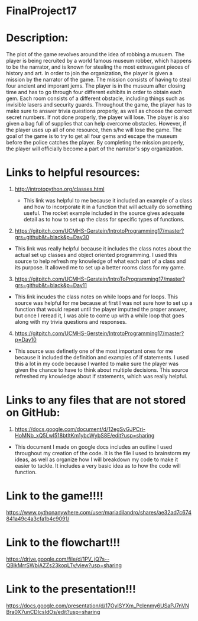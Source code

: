 # FinalProject17
 
# Description:
  The plot of the game revolves around the idea of robbing a musuem. The player is being recruited by a world famous museum robber,
which happens to be the narrator, and is known for stealing the most extravagant pieces of history and art. In order to join the 
organization, the player is given a mission by the narrator of the game. The mission consists of having to steal four ancient and 
imporant jems. The player is in the museum after closing time and has to go through four different exhibits in order to obtain each 
gem. Each room consists of a different obstacle, including things such as invisible lasers and security guards. Throughout the 
game, the player has to make sure to answer trivia questions properly, as well as choose the correct secret numbers. If not done
properly, the player will lose. The player is also given a bag full of supplies that can help overcome obstacles. However, if the
player uses up all of one resource, then s/he will lose the game. The goal of the game is to try to get all four gems and escape 
the museum before the police catches the player. By completing the mission properly, the player will officially become a part of
the narrator's spy organization.

# Links to helpful resources:
1) http://introtopython.org/classes.html
   - This link was helpful to me because it included an example of a class and how to incorporate it in a function that will 
actually do something useful. The rocket example included in the source gives adequate detail as to how to set up the class for 
specific types of functions. 

2) https://gitpitch.com/UCMHS-Gerstein/IntrotoProgramming17/master?grs=github&t=black&p=Day30
  - This link was really helpful because it includes the class notes about the actual set up classes and object oriented
programming. I used this source to help refresh my knowledge of what each part of a class and its purpose. It allowed me to set
up a better rooms class for my game.

3) https://gitpitch.com/UCMHS-Gerstein/IntroToProgramming17/master?grs=github&t=black&p=Day11
  - This link incudes the class notes on while loops and for loops. This source was helpful for me because at first I was not sure
how to set up a function that would repeat until the player imputted the proper answer, but once I reread it, I was able to come
up with a while loop that goes along with my trivia questions and responses. 

4) https://gitpitch.com/UCMHS-Gerstein/IntrotoProgramming17/master?p=Day10
  - This source was definetly one of the most important ones for me because it included the definition and examples of if 
statements. I used this a lot in my code because I wanted to make sure the player was given the chance to have to think about
multiple decisions. This source refreshed my knowledge about if statements, which was really helpful. 

# Links to any files that are not stored on GitHub:
1) https://docs.google.com/document/d/12egSvGJPCri-HoMNb_xQ5Lwl518btItKm1ybcWybS8E/edit?usp=sharing
  - This document I made on google docs includes an outline I used throughout my creation of the code. It is the file I used to
brainstorm my ideas, as well as organize how I will breakdown my code to make it easier to tackle. It includes a very basic idea
as to how the code will function. 

# Link to the game!!!!
https://www.pythonanywhere.com/user/mariadilandro/shares/ae32ad7c674841a49c4a3cfa1b4c9091/

# Link to the flowchart!!!
https://drive.google.com/file/d/1PV_jQ7s--QBlkMrrSWbiAZZs23kopLTv/view?usp=sharing

# Link to the presentation!!!
https://docs.google.com/presentation/d/17OyISYXm_Pclenmy6USaPJ7nVNBra0X7unCDIcsIdOs/edit?usp=sharing

